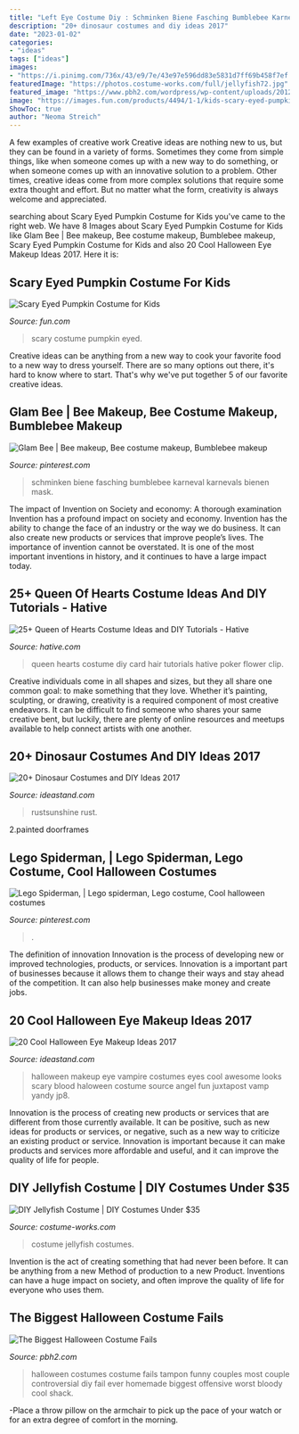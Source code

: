 ```yaml
---
title: "Left Eye Costume Diy : Schminken Biene Fasching Bumblebee Karneval Karnevals Bienen Mask"
description: "20+ dinosaur costumes and diy ideas 2017"
date: "2023-01-02"
categories:
- "ideas"
tags: ["ideas"]
images:
- "https://i.pinimg.com/736x/43/e9/7e/43e97e596dd83e5831d7ff69b458f7ef.jpg"
featuredImage: "https://photos.costume-works.com/full/jellyfish72.jpg"
featured_image: "https://www.pbh2.com/wordpress/wp-content/uploads/2012/10/halloween-fails-tampon.jpg"
image: "https://images.fun.com/products/4494/1-1/kids-scary-eyed-pumpkin-costume.jpg"
ShowToc: true
author: "Neoma Streich"
---
```



A few examples of creative work
Creative ideas are nothing new to us, but they can be found in a variety of forms. Sometimes they come from simple things, like when someone comes up with a new way to do something, or when someone comes up with an innovative solution to a problem. Other times, creative ideas come from more complex solutions that require some extra thought and effort. But no matter what the form, creativity is always welcome and appreciated.

	

		
searching about Scary Eyed Pumpkin Costume for Kids you've came to the right web. We have 8 Images about Scary Eyed Pumpkin Costume for Kids like Glam Bee | Bee makeup, Bee costume makeup, Bumblebee makeup, Scary Eyed Pumpkin Costume for Kids and also 20 Cool Halloween Eye Makeup Ideas 2017. Here it is:
		
    
## Scary Eyed Pumpkin Costume For Kids

<img loading=lazy src="https://images.fun.com/products/4494/1-1/kids-scary-eyed-pumpkin-costume.jpg" onerror="this.onerror=null;this.src='https://tse2.mm.bing.net/th?id=OIP.uCN2q41siOdVtR5LP9w3pAHaKl&amp;pid=15.1';" alt="Scary Eyed Pumpkin Costume for Kids">

_Source: fun.com_

>scary costume pumpkin eyed. 

	

Creative ideas can be anything from a new way to cook your favorite food to a new way to dress yourself. There are so many options out there, it's hard to know where to start. That's why we've put together 5 of our favorite creative ideas.

    
## Glam Bee | Bee Makeup, Bee Costume Makeup, Bumblebee Makeup

<img loading=lazy src="https://i.pinimg.com/736x/43/e9/7e/43e97e596dd83e5831d7ff69b458f7ef.jpg" onerror="this.onerror=null;this.src='https://tse4.mm.bing.net/th?id=OIP.zAjHFL-0OutUkYpC0YXgygHaJ2&amp;pid=15.1';" alt="Glam Bee | Bee makeup, Bee costume makeup, Bumblebee makeup">

_Source: pinterest.com_

>schminken biene fasching bumblebee karneval karnevals bienen mask. 

	

The impact of Invention on Society and economy: A thorough examination
Invention has a profound impact on society and economy. Invention has the ability to change the face of an industry or the way we do business. It can also create new products or services that improve people’s lives. The importance of invention cannot be overstated. It is one of the most important inventions in history, and it continues to have a large impact today.

    
## 25+ Queen Of Hearts Costume Ideas And DIY Tutorials - Hative

<img loading=lazy src="https://hative.com/wp-content/uploads/2015/10/queen-of-hearts-costume-ideas/7-queen-of-hearts-costume-ideas-and-diy-tutorials.jpg" onerror="this.onerror=null;this.src='https://tse3.mm.bing.net/th?id=OIP.025_ChWd-LTTi0jwnpvuHgHaHW&amp;pid=15.1';" alt="25+ Queen of Hearts Costume Ideas and DIY Tutorials - Hative">

_Source: hative.com_

>queen hearts costume diy card hair tutorials hative poker flower clip. 

	

Creative individuals come in all shapes and sizes, but they all share one common goal: to make something that they love. Whether it’s painting, sculpting, or drawing, creativity is a required component of most creative endeavors. It can be difficult to find someone who shares your same creative bent, but luckily, there are plenty of online resources and meetups available to help connect artists with one another.

    
## 20+ Dinosaur Costumes And DIY Ideas 2017

<img loading=lazy src="https://ideastand.com/wp-content/uploads/2017/09/dinosaur-costume-diy/9-dinosaur-costume-diy-ideas-tutorials.jpg" onerror="this.onerror=null;this.src='https://tse1.mm.bing.net/th?id=OIP.CdyLBFmapy2wejBc4ff9dgAAAA&amp;pid=15.1';" alt="20+ Dinosaur Costumes and DIY Ideas 2017">

_Source: ideastand.com_

>rustsunshine rust. 

	

2.painted doorframes

    
## Lego Spiderman, | Lego Spiderman, Lego Costume, Cool Halloween Costumes

<img loading=lazy src="https://i.pinimg.com/originals/a3/13/8b/a3138b7b1a4066a78630c8b7faf854e4.jpg" onerror="this.onerror=null;this.src='https://tse3.mm.bing.net/th?id=OIP.7SxbXGi4tgpuMqv2DQZ9DAHaJ4&amp;pid=15.1';" alt="Lego Spiderman, | Lego spiderman, Lego costume, Cool halloween costumes">

_Source: pinterest.com_

>. 

	

The definition of innovation
Innovation is the process of developing new or improved technologies, products, or services. Innovation is a important part of businesses because it allows them to change their ways and stay ahead of the competition. It can also help businesses make money and create jobs.

    
## 20 Cool Halloween Eye Makeup Ideas 2017

<img loading=lazy src="http://ideastand.com/wp-content/uploads/2014/10/halloween-eye-makeup/16-halloween-eye-makeup-ideas.jpg" onerror="this.onerror=null;this.src='https://tse2.mm.bing.net/th?id=OIP.SxFLSzpd_sHRPPWoGSAxJwHaNV&amp;pid=15.1';" alt="20 Cool Halloween Eye Makeup Ideas 2017">

_Source: ideastand.com_

>halloween makeup eye vampire costumes eyes cool awesome looks scary blood haloween costume source angel fun juxtapost vamp yandy jp8. 

	

Innovation is the process of creating new products or services that are different from those currently available. It can be positive, such as new ideas for products or services, or negative, such as a new way to criticize an existing product or service. Innovation is important because it can make products and services more affordable and useful, and it can improve the quality of life for people.

    
## DIY Jellyfish Costume | DIY Costumes Under $35

<img loading=lazy src="https://photos.costume-works.com/full/jellyfish72.jpg" onerror="this.onerror=null;this.src='https://tse4.mm.bing.net/th?id=OIP.wyfHnphvnYoPprBrD7OfmwHaNT&amp;pid=15.1';" alt="DIY Jellyfish Costume | DIY Costumes Under $35">

_Source: costume-works.com_

>costume jellyfish costumes. 

	

Invention is the act of creating something that had never been before. It can be anything from a new Method of production to a new Product. Inventions can have a huge impact on society, and often improve the quality of life for everyone who uses them.

    
## The Biggest Halloween Costume Fails

<img loading=lazy src="https://www.pbh2.com/wordpress/wp-content/uploads/2012/10/halloween-fails-tampon.jpg" onerror="this.onerror=null;this.src='https://tse1.mm.bing.net/th?id=OIP.VZ6ZXLmla3P6fNczFy0LeAHaJ3&amp;pid=15.1';" alt="The Biggest Halloween Costume Fails">

_Source: pbh2.com_

>halloween costumes costume fails tampon funny couples most couple controversial diy fail ever homemade biggest offensive worst bloody cool shack. 

	

-Place a throw pillow on the armchair to pick up the pace of your watch or for an extra degree of comfort in the morning.

